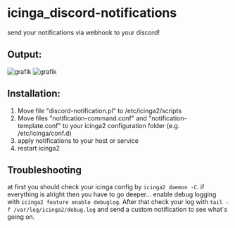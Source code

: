 # icinga_discord-notifications
send your notifications via webhook to your discord! 

## Output: 
![grafik](https://user-images.githubusercontent.com/83031404/116736430-2bfa4800-a9f0-11eb-80e0-257aaa8b5b74.png)
![grafik](https://user-images.githubusercontent.com/83031404/116736514-459b8f80-a9f0-11eb-93fd-c0ba4e8c091c.png)

## Installation:
1. Move file "discord-notification.pl" to /etc/icinga2/scripts
2. Move files "notification-command.conf" and "notification-template.conf" to your icinga2 configuration folder (e.g. /etc/icinga/conf.d)
3. apply notifications to your host or service
4. restart icinga2

## Troubleshooting
at first you should check your icinga config by ```icinga2 daemon -C```. if everything is alright then you have to go deeper... enable debug logging with ```icinga2 feature enable debuglog```. After that check your log with ```tail -f /var/log/icinga2/debug.log``` and send a custom notification to see what´s going on. 
